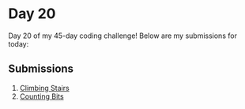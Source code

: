 # Day 20

Day 20 of my 45-day coding challenge! Below are my submissions for today:


## Submissions

1. [Climbing Stairs](https://leetcode.com/submissions/detail/1443926829/)
2. [Counting Bits](https://leetcode.com/submissions/detail/1444074122/)


